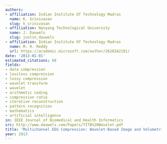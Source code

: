 ```yaml
---
authors:
- affiliation: Indian Institute Of Technology Madras
  name: K. Srinivasan
  slug: k_srinivasan
- affiliation: Nanyang Technological University
  name: J. Dauwels
  slug: justin_dauwels
- affiliation: Indian Institute Of Technology Madras
  name: M. R. Reddy
  url: https://academic.microsoft.com/author/2628162101/
date: '2013-01-01'
estimated_citations: 68
fields:
- data compression
- lossless compression
- lossy compression
- wavelet transform
- wavelet
- arithmetic coding
- compression ratio
- iterative reconstruction
- pattern recognition
- mathematics
- artificial intelligence
in: IEEE Journal of Biomedical and Health Informatics
src: http://www.dauwels.com/Papers/TITB%20Wavelet.pdf
title: 'Multichannel EEG Compression: Wavelet-Based Image and Volumetric Coding Approach'
year: 2013
---
```

